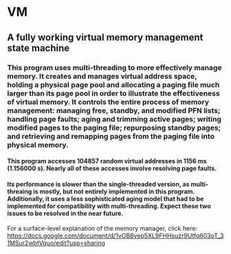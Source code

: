 # VM
## A fully working virtual memory management state machine
### This program uses multi-threading to more effectively manage memory. It creates and manages virtual address space, holding a physical page pool and allocating a paging file much larger than its page pool in order to illustrate the effectiveness of virtual memory. It controls the entire process of memory management: managing free, standby, and modified PFN lists; handling page faults; aging and trimming active pages; writing modified pages to the paging file; repurposing standby pages; and retrieving and remapping pages from the paging file into physical memory.

#### This program accesses 104857 random virtual addresses in 1156 ms (1.156000 s). Nearly all of these accesses involve resolving page faults.
#### Its performance is slower than the single-threaded version, as multi-threaing is mostly, but not entirely implemented in this program. Additionally, it uses a less sophisticated aging model that had to be implemented for compatibility with multi-threading. Expect these two issues to be resolved in the near future.

For a surface-level explanation of the memory manager, click here: https://docs.google.com/document/d/1vOB8vep5XL9FHHsuzr9Utfq603oT_31MSur2wbtVquo/edit?usp=sharing
